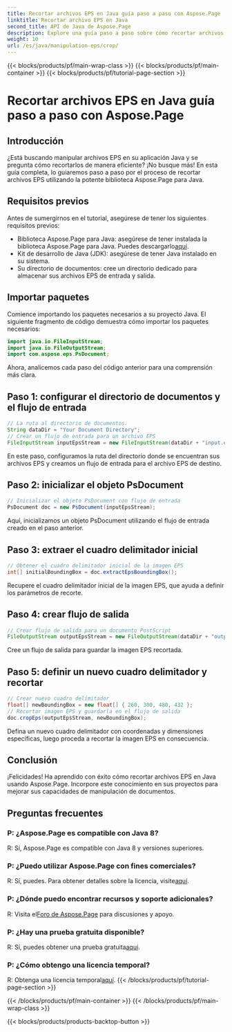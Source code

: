 ```yaml
---
title: Recortar archivos EPS en Java guía paso a paso con Aspose.Page
linktitle: Recortar archivo EPS en Java
second_title: API de Java de Aspose.Page
description: Explore una guía paso a paso sobre cómo recortar archivos EPS en Java usando Aspose.Page. Mejore sus habilidades de manipulación de documentos sin esfuerzo.
weight: 10
url: /es/java/manipulation-eps/crop/
---
```


{{< blocks/products/pf/main-wrap-class >}}
{{< blocks/products/pf/main-container >}}
{{< blocks/products/pf/tutorial-page-section >}}

# Recortar archivos EPS en Java guía paso a paso con Aspose.Page

## Introducción
¿Está buscando manipular archivos EPS en su aplicación Java y se pregunta cómo recortarlos de manera eficiente? ¡No busque más! En esta guía completa, lo guiaremos paso a paso por el proceso de recortar archivos EPS utilizando la potente biblioteca Aspose.Page para Java.
## Requisitos previos
Antes de sumergirnos en el tutorial, asegúrese de tener los siguientes requisitos previos:
-  Biblioteca Aspose.Page para Java: asegúrese de tener instalada la biblioteca Aspose.Page para Java. Puedes descargarlo[aquí](https://releases.aspose.com/page/java/).
- Kit de desarrollo de Java (JDK): asegúrese de tener Java instalado en su sistema.
- Su directorio de documentos: cree un directorio dedicado para almacenar sus archivos EPS de entrada y salida.
## Importar paquetes
Comience importando los paquetes necesarios a su proyecto Java. El siguiente fragmento de código demuestra cómo importar los paquetes necesarios:
```java
import java.io.FileInputStream;
import java.io.FileOutputStream;
import com.aspose.eps.PsDocument;
```
Ahora, analicemos cada paso del código anterior para una comprensión más clara.
## Paso 1: configurar el directorio de documentos y el flujo de entrada
```java
// La ruta al directorio de documentos.
String dataDir = "Your Document Directory";
// Crear un flujo de entrada para un archivo EPS
FileInputStream inputEpsStream = new FileInputStream(dataDir + "input.eps");
```
En este paso, configuramos la ruta del directorio donde se encuentran sus archivos EPS y creamos un flujo de entrada para el archivo EPS de destino.
## Paso 2: inicializar el objeto PsDocument
```java
// Inicializar el objeto PsDocument con flujo de entrada
PsDocument doc = new PsDocument(inputEpsStream);
```
Aquí, inicializamos un objeto PsDocument utilizando el flujo de entrada creado en el paso anterior.
## Paso 3: extraer el cuadro delimitador inicial
```java
// Obtener el cuadro delimitador inicial de la imagen EPS
int[] initialBoundingBox = doc.extractEpsBoundingBox();
```
Recupere el cuadro delimitador inicial de la imagen EPS, que ayuda a definir los parámetros de recorte.
## Paso 4: crear flujo de salida
```java
// Crear flujo de salida para un documento PostScript
FileOutputStream outputEpsStream = new FileOutputStream(dataDir + "output_crop.eps");
```
Cree un flujo de salida para guardar la imagen EPS recortada.
## Paso 5: definir un nuevo cuadro delimitador y recortar
```java
// Crear nuevo cuadro delimitador
float[] newBoundingBox = new float[] { 260, 300, 480, 432 };
// Recortar imagen EPS y guardarla en el flujo de salida
doc.cropEps(outputEpsStream, newBoundingBox);
```
Defina un nuevo cuadro delimitador con coordenadas y dimensiones específicas, luego proceda a recortar la imagen EPS en consecuencia.
## Conclusión
¡Felicidades! Ha aprendido con éxito cómo recortar archivos EPS en Java usando Aspose.Page. Incorpore este conocimiento en sus proyectos para mejorar sus capacidades de manipulación de documentos.
## Preguntas frecuentes
### P: ¿Aspose.Page es compatible con Java 8?
R: Sí, Aspose.Page es compatible con Java 8 y versiones superiores.
### P: ¿Puedo utilizar Aspose.Page con fines comerciales?
 R: Sí, puedes. Para obtener detalles sobre la licencia, visite[aquí](https://purchase.aspose.com/buy).
### P: ¿Dónde puedo encontrar recursos y soporte adicionales?
 R: Visita el[Foro de Aspose.Page](https://forum.aspose.com/c/page/39) para discusiones y apoyo.
### P: ¿Hay una prueba gratuita disponible?
 R: Sí, puedes obtener una prueba gratuita[aquí](https://releases.aspose.com/).
### P: ¿Cómo obtengo una licencia temporal?
 R: Obtenga una licencia temporal[aquí](https://purchase.aspose.com/temporary-license/).
{{< /blocks/products/pf/tutorial-page-section >}}

{{< /blocks/products/pf/main-container >}}
{{< /blocks/products/pf/main-wrap-class >}}

{{< blocks/products/products-backtop-button >}}
